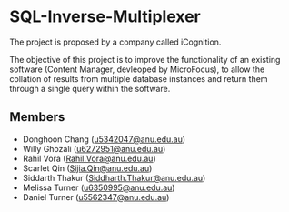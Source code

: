 # SQL-Inverse-Multiplexer
The project is proposed by a company called iCognition.

The objective of this project is to improve the functionality of an existing software (Content Manager, devleoped by MicroFocus), to allow the collation of results from multiple database instances and return them through a single query within the software.

## Members
*   Donghoon Chang (u5342047@anu.edu.au)
*   Willy Ghozali (u6272951@anu.edu.au)
*   Rahil Vora (Rahil.Vora@anu.edu.au)
*   Scarlet Qin (Sijia.Qin@anu.edu.au)
*   Siddarth Thakur (Siddharth.Thakur@anu.edu.au)
*   Melissa Turner (u6350995@anu.edu.au)
*   Daniel Turner (u5562347@anu.edu.au)